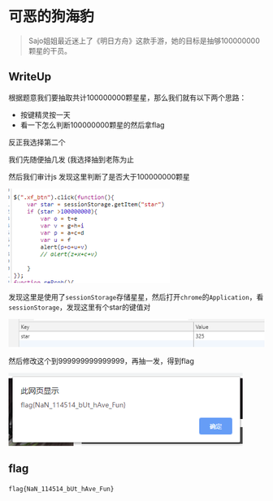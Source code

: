 # 可恶的狗海豹


> Sajo姐姐最近迷上了《明日方舟》这款手游，她的目标是抽够100000000颗星的干员。

## WriteUp

根据题意我们要抽取共计100000000颗星星，那么我们就有以下两个思路：

- 按键精灵按一天
- 看一下怎么判断100000000颗星的然后拿flag

反正我选择第二个

我们先随便抽几发  (我选择抽到老陈为止

然后我们审计js 发现这里判断了是否大于100000000颗星

![1](img/1.png)

发现这里是使用了`sessionStorage`存储星星，然后打开`chrome`的`Application`，看`sessionStorage`，发现这里有个star的键值对

![2](img/2.png)

然后修改这个到999999999999999，再抽一发，得到flag

![3](img/3.png)

## flag
`flag{NaN_114514_bUt_hAve_Fun}`
